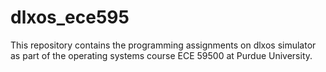 # dlxos_ece595
This repository contains the programming assignments on dlxos simulator as part of the operating systems course ECE 59500 at Purdue University.
